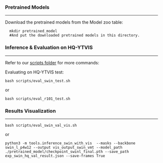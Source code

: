 ### Pretrained Models
---------------
Download the pretrained models from the Model zoo table: 
```
  mkdir pretrained_model
  #And put the downloaded pretrained models in this directory.
```

### Inference & Evaluation on HQ-YTVIS
---------------
Refer to our [scripts folder](./scripts) for more commands:

Evaluating on HQ-YTVIS test:
```
bash scripts/eval_swin_test.sh
```
or 
```
bash scripts/eval_r101_test.sh
```

### Results Visualization
---------------
```
bash scripts/eval_swin_val_vis.sh
```
or
```
python3 -m tools.inference_swin_with_vis  --masks --backbone swin_l_p4w12 --output vis_output_swin_vmt --model_path ./pretrained_model/checkpoint_swinl_final.pth --save_path exp_swin_hq_val_result.json --save-frames True
```

